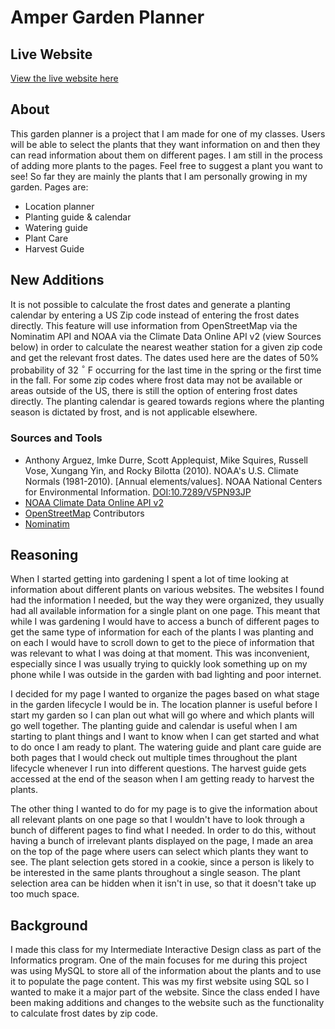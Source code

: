 # Amper Garden Planner

## Live Website

[View the live website here](https://amper-garden-planner.000webhostapp.com/care.php)

## About

This garden planner is a project that I am made for one of my classes. Users will be able to select the plants that they want information on and then they can read information about them on different pages. I am still in the process of adding more plants to the pages. Feel free to suggest a plant you want to see! So far they are mainly the plants that I am personally growing in my garden.
Pages are:
* Location planner
* Planting guide & calendar
* Watering guide
* Plant Care
* Harvest Guide

## New Additions

It is not possible to calculate the frost dates and generate a planting calendar by entering a US Zip code instead of entering the frost dates directly. This feature will use information from OpenStreetMap via the Nominatim API and NOAA via the Climate Data Online API v2 (view Sources below) in order to calculate the nearest weather station for a given zip code and get the relevant frost dates. The dates used here are the dates of 50% probability of 32 $^\circ$ F occurring for the last time in the spring or the first time in the fall. For some zip codes where frost data may not be available or areas outside of the US, there is still the option of entering frost dates directly. The planting calendar is geared towards regions where the planting season is dictated by frost, and is not applicable elsewhere.

### Sources and Tools

* Anthony Arguez, Imke Durre, Scott Applequist, Mike Squires, Russell Vose, Xungang Yin, and Rocky Bilotta (2010). NOAA's U.S. Climate Normals (1981-2010). [Annual elements/values]. NOAA National Centers for Environmental Information. [DOI:10.7289/V5PN93JP](https://www.ncei.noaa.gov/metadata/geoportal/rest/metadata/item/gov.noaa.ncdc:C00821/html)
* [NOAA Climate Data Online API v2](https://www.ncdc.noaa.gov/cdo-web/webservices/v2#gettingStarted)
* [OpenStreetMap](https://www.openstreetmap.org/copyright) Contributors
* [Nominatim](https://nominatim.org/)




## Reasoning

When I started getting into gardening I spent a lot of time looking at information about different plants on various websites. The websites I found had the information I needed, but the way they were organized, they usually had all available information for a single plant on one page. This meant that while I was gardening I would have to access a bunch of different pages to get the same type of information for each of the plants I was planting and on each I would have to scroll down to get to the piece of information that was relevant to what I was doing at that moment. This was inconvenient, especially since I was usually trying to quickly look something up on my phone while I was outside in the garden with bad lighting and poor internet.

I decided for my page I wanted to organize the pages based on what stage in the garden lifecycle I would be in. The location planner is useful before I start my garden so I can plan out what will go where and which plants will go well together. The planting guide and calendar is useful when I am starting to plant things and I want to know when I can get started and what to do once I am ready to plant. The watering guide and plant care guide are both pages that I would check out multiple times throughout the plant lifecycle whenever I run into different questions. The harvest guide gets accessed at the end of the season when I am getting ready to harvest the plants.

The other thing I wanted to do for my page is to give the information about all relevant plants on one page so that I wouldn't have to look through a bunch of different pages to find what I needed. In order to do this, without having a bunch of irrelevant plants displayed on the page, I made an area on the top of the page where users can select which plants they want to see. The plant selection gets stored in a cookie, since a person is likely to be interested in the same plants throughout a single season. The plant selection area can be hidden when it isn't in use, so that it doesn't take up too much space.

## Background

I made this class for my Intermediate Interactive Design class as part of the Informatics program. One of the main focuses for me during this project was using MySQL to store all of the information about the plants and to use it to populate the page content. This was my first website using SQL so I wanted to make it a major part of the website. Since the class ended I have been making additions and changes to the website such as the functionality to calculate frost dates by zip code.
